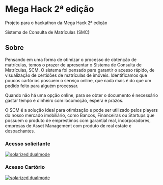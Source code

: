 # Mega Hack 2ª edição
Projeto para o hackathon da Mega Hack 2ª edição


Sistema de Consulta de Matrículas (SMC)


## Sobre

Pensando em uma forma de otimizar o processo de obtenção de matrículas, temos o prazer de apresentar 
o Sistema de Consulta de Matrículas, SCM. O sistema foi pensado para garantir o acesso rápido, 
de visualização de certidões de matrículas de imóveis. Identificamos que poucos cartórios 
possuem o serviço online, que nada mais é do que um pedido feito para alguém processar. 

Quando não há uma opção online, para se obter o documento é necessário gastar tempo e dinheiro com 
locomoção, espera e prazos. 

O SCM é a solução ideal para otimização e pode ser utilizado pelos players do nosso mercado 
imobiliário, como Bancos, Financeiras ou Startups que possuem o produto de emprestimos com garantial real, 
incorporadores, empresas de Asset Management com produto de real estate e despachantes.


### Acesso solicitante
[![solarized dualmode](https://github.com/manuelabognar/megaHack2edicao/blob/master/screenshot/cartorio-solicitante-final.gif)](#features)


### Acesso Cartório
[![solarized dualmode](https://github.com/manuelabognar/megaHack2edicao/blob/master/screenshot/cartorio-final.gif)](#features)
